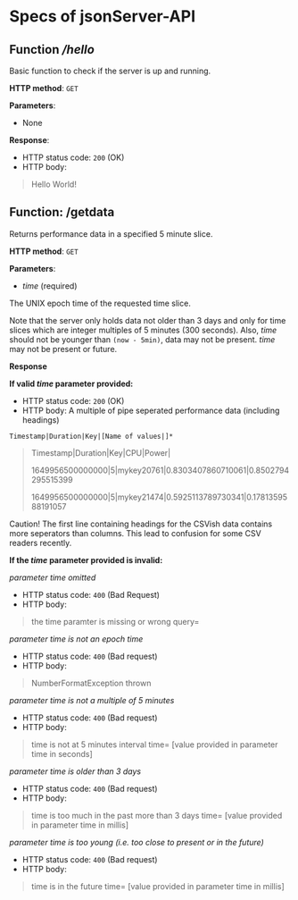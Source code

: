 # Specs of jsonServer-API

## Function */hello*
Basic function to check if the server is up and running.

**HTTP method**: `GET`

**Parameters**: 
* None

**Response**:
* HTTP status code: `200` (OK)
* HTTP body: 
> Hello World!

## Function: /getdata
Returns performance data in a specified 5 minute slice.

**HTTP method**: `GET`

**Parameters**:
* *time* (required)

The UNIX epoch time of the requested time slice.

Note that the server only holds data not older than 3 days and only for time slices which are integer multiples of 5 minutes (300 seconds). Also, *time* should not be younger than `(now - 5min)`, data may not be present. *time* may not be present or future.

**Response**

**If valid *time* parameter provided:**
* HTTP status code: `200` (OK)
* HTTP body: A multiple of pipe seperated performance data (including headings)

`Timestamp|Duration|Key|[Name of values|]*`

> Timestamp|Duration|Key|CPU|Power|
>
> 1649956500000000|5|mykey20761|0.8303407860710061|0.8502794295515399
>
> 1649956500000000|5|mykey21474|0.5925113789730341|0.1781359588191057

Caution! The first line containing headings for the CSVish data contains more seperators than columns. This lead to confusion for some CSV readers recently.

**If the *time* parameter provided is invalid:**

*parameter *time* omitted*
* HTTP status code: `400` (Bad Request)
* HTTP body:
> the time paramter is missing or wrong  query=

*parameter *time* is not an epoch time*
* HTTP status code: `400` (Bad request)
* HTTP body:
> NumberFormatException thrown

*parameter *time* is not a multiple of 5 minutes*
* HTTP status code: `400` (Bad request)
* HTTP body:
> time is not at 5 minutes interval  time= [value provided in parameter time in seconds]

*parameter *time* is older than 3 days*
* HTTP status code: `400` (Bad request)
* HTTP body:
> time is too much in the past more than 3 days  time= [value provided in parameter time in millis]

*parameter *time* is too young (i.e. too close to present or in the future)*
* HTTP status code: `400` (Bad request)
* HTTP body:
> time is in the future   time= [value provided in parameter time in millis]


